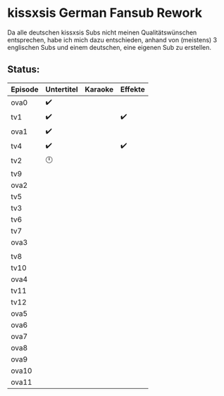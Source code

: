 # kissxsis German Fansub Rework

Da alle deutschen kissxsis Subs nicht meinen Qualitätswünschen entsprechen, habe ich mich dazu entschieden, anhand von (meistens) 3 englischen Subs und einem deutschen, eine eigenen Sub zu erstellen.

## Status:

Episode|Untertitel|Karaoke|Effekte
-------|----------|-------|-------
ova0|✔️||
tv1|✔️||✔️
ova1|✔️||
tv4|✔️||✔️
tv2|🕛||
tv9|||
ova2|||
tv5|||
tv3|||
tv6|||
tv7|||
ova3|||
|||
tv8|||
tv10|||
ova4|||
tv11|||
tv12|||
ova5|||
ova6|||
ova7|||
ova8|||
ova9|||
ova10|||
ova11|||
